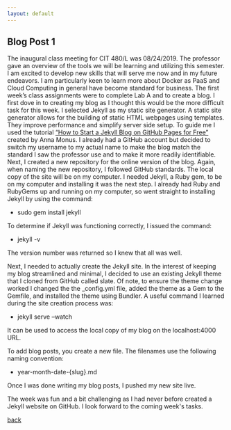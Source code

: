 ```yaml
---
layout: default
---
```


## Blog Post 1



The inaugural class meeting for CIT 480/L was 08/24/2019. The professor gave an overview of the tools we will be learning and utilizing this semester. I am excited to develop new skills that will serve me now and in my future endeavors. I am particularly keen to learn more about Docker as PaaS and Cloud Computing in general have become standard for business. 
The first week’s class assignments were to complete Lab A and to create a blog. I first dove in to creating my blog as I thought this would be the more difficult task for this week. I selected Jekyll as my static site generator. A static site generator allows for the building of static HTML webpages using templates. They improve performance and simplify server side setup. To guide me I used the tutorial [“How to Start a Jekyll Blog on GitHub Pages for Free”](https://onextrapixel.com/start-jekyll-blog-github-pages-free/) created by Anna Monus. I already had a GitHub account but decided to switch my username to my actual name to make the blog match the standard I saw the professor use and to make it more readily identifiable. Next, I created a new repository for the online version of the blog. Again, when naming the new repository, I followed GitHub standards. The local copy of the site will be on my computer. I needed Jekyll, a Ruby gem, to be on my computer and installing it was the next step. I already had Ruby and RubyGems up and running on my computer, so went straight to installing Jekyll by using the command:

-	sudo gem install jekyll  

To determine if Jekyll was functioning correctly, I issued the command:

-	jekyll -v

The version number was returned so I knew that all was well. 

Next, I needed to actually create the Jekyll site. In the interest of keeping my blog streamlined and minimal, I decided to use an existing Jekyll theme that I cloned from GitHub called slate. Of note, to ensure the theme change worked I changed the the \_config.yml file, added the theme as a Gem to the Gemfile, and installed the theme using Bundler. A useful command I learned during the site creation process was:

-	jekyll serve –watch

It can be used to access the local copy of my blog on the localhost:4000 URL.

To add blog posts, you create a new file. The filenames use the following naming convention:

-	year-month-date-{slug}.md

Once I was done writing my blog posts, I pushed my new site live. 

The week was fun and a bit challenging as I had never before created a Jekyll website on GitHub. I look forward to the coming week's tasks. 


[back](../blog.html)
